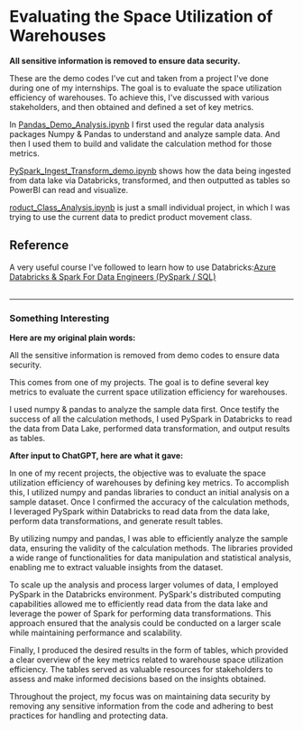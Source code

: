 <h1>Evaluating the Space Utilization of Warehouses</h1>

<b>All sensitive information is removed to ensure data security.</b>

<p>These are the demo codes I've cut and taken from a project I've done during one of my internships. The goal is to evaluate the space utilization efficiency of warehouses. To achieve this, I've discussed with various stakeholders, and then obtained and defined a set of key metrics. </p>

<p>In <a href = "https://github.com/luccayang011/Project-Evaluating_Warehouse_Space_Utilization/blob/main/Pandas_Demo_Analysis.ipynb">Pandas_Demo_Analysis.ipynb</a> I first used the regular data analysis packages Numpy & Pandas to understand and analyze sample data. And then I used them to build and validate the calculation method for those metrics.</p>

<p> <a href = "https://github.com/luccayang011/Project-Evaluating_Warehouse_Space_Utilization/blob/main/PySpark_Ingest_Transform_demo.ipynb">PySpark_Ingest_Transform_demo.ipynb</a> shows how the data being ingested from data lake via Databricks, transformed, and then outputted as tables so PowerBI can read and visualize.</p>

<p> <a href = https://github.com/luccayang011/Project-Evaluating_Warehouse_Space_Utilization/blob/main/Product_Class_Analysis.ipynb">roduct_Class_Analysis.ipynb</a> is just a small individual project, in which I was trying to use the current data to predict product movement class.</p>

<h2>Reference</h2>
A very useful course I've followed to learn how to use Databricks:<a href = "https://www.udemy.com/course/azure-databricks-spark-core-for-data-engineers/
">Azure Databricks & Spark For Data Engineers (PySpark / SQL)</a>

<br>
<br>
<hr>

<h3>Something Interesting</h3>
<p><b>Here are my original plain words:</b></p>
<p>All the sensitive information is removed from demo codes to ensure data security.</p>
<p>This comes from one of my projects. The goal is to define several key metrics to evaluate the current space utilization efficiency for warehouses. </p>
<p>I used numpy & pandas to analyze the sample data first. Once testify the success of all the calculation methods, I used PySpark in Databricks to read the data from Data Lake, performed data transformation, and output results as tables. </p>


<p><b>After input to ChatGPT, here are what it gave:</b></p>
<p>
In one of my recent projects, the objective was to evaluate the space utilization efficiency of warehouses by defining key metrics. To accomplish this, I utilized numpy and pandas libraries to conduct an initial analysis on a sample dataset. Once I confirmed the accuracy of the calculation methods, I leveraged PySpark within Databricks to read data from the data lake, perform data transformations, and generate result tables.
</p>
<p>
By utilizing numpy and pandas, I was able to efficiently analyze the sample data, ensuring the validity of the calculation methods. The libraries provided a wide range of functionalities for data manipulation and statistical analysis, enabling me to extract valuable insights from the dataset.
</p>
<p>
To scale up the analysis and process larger volumes of data, I employed PySpark in the Databricks environment. PySpark's distributed computing capabilities allowed me to efficiently read data from the data lake and leverage the power of Spark for performing data transformations. This approach ensured that the analysis could be conducted on a larger scale while maintaining performance and scalability.
</p>

Finally, I produced the desired results in the form of tables, which provided a clear overview of the key metrics related to warehouse space utilization efficiency. The tables served as valuable resources for stakeholders to assess and make informed decisions based on the insights obtained.

Throughout the project, my focus was on maintaining data security by removing any sensitive information from the code and adhering to best practices for handling and protecting data.

